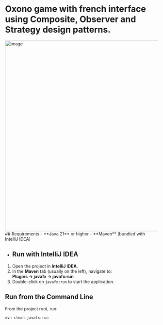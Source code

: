 # Oxono game with french interface using Composite, Observer and Strategy design patterns.

<img width="993" height="626" alt="image" src="https://github.com/user-attachments/assets/65d4c077-d528-4ec4-ba77-29238fd91542" />
## Requirements
- **Java 21** or higher
- **Maven** (bundled with IntelliJ IDEA)

- ## Run with IntelliJ IDEA
1. Open the project in **IntelliJ IDEA**.  
2. In the **Maven** tab (usually on the left), navigate to:  
   **Plugins → javafx → javafx:run**  
3. Double-click on `javafx:run` to start the application.

## Run from the Command Line
From the project root, run:

```bash
mvn clean javafx:run



